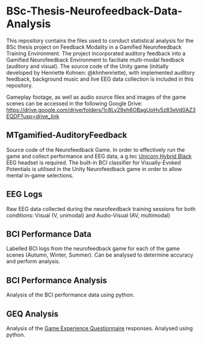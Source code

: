 # BSc-Thesis-Neurofeedback-Data-Analysis
This repository contains the files used to conduct statistical analysis for the BSc thesis project on Feedback Modality in a Gamified Neurofeedback Training Environment. The project incorporated auditory feedback into a Gamified Neurofeedback Environment to faciliate multi-modal feedback (auditory and visual). The source code of the Unity game (initially developed by Henriette Kohnen: @khnhenriette), with implemented auditory feedback, background music and live EEG data collection is included in this repository. 

Gameplay footage, as well as audio source files and images of the game scenes can be accessed in the following Google Drive: https://drive.google.com/drive/folders/1c8Ly29xh6OBagUoHv5z83eVd0AZ3EQDF?usp=drive_link 

## MTgamified-AuditoryFeedback
Source code of the Neurofeedback Game. In order to effectively run the game and collect performance and EEG data, a g.tec [Unicorn Hybrid Black](https://www.gtec.at/product/unicorn-hybrid-black/) EEG headset is required. The built-in BCI classifier for Visually-Evoked Potentials is utilised in the Unity Neurofeedback game in order to allow mental in-game selections. 

## EEG Logs 
Raw EEG data collected during the neurofeedback training sessions for both conditions: Visual (V, unimodal) and Audio-Visual (AV, multimodal)

## BCI Performance Data
Labelled BCI logs from the neurofeedback game for each of the game scenes (Autumn, Winter, Summer). Can be analysed to determine accuracy and perform analysis.

## BCI Performance Analysis 
Analysis of the BCI performance data using python.

## GEQ Analysis 
Analysis of the [Game Experience Questionnaire](https://research.tue.nl/en/publications/the-game-experience-questionnaire) responses. Analysed using python. 
